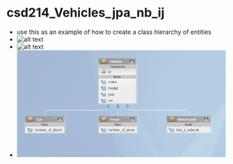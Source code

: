 # csd214_Vehicles_jpa_nb_ij
- use this as an example of how to create a class hierarchy of entities
- ![alt text](https://github.com/fcarella/csd214_Vehicles_jpa_nb_ij/src/main/src/java/org/csd214/pic.png?raw=true)
- ![alt text](https://github.com/fcarella/csd214_Vehicles_jpa_nb_ij/pic.png?raw=true)
- ![My Image](pic.png)
